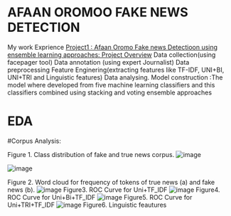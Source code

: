 # AFAAN OROMOO FAKE NEWS DETECTION
My work Exprience
[Project1 : Afaan Oromo Fake news Detectioon using ensemble learning approaches: Project Overview](https://www.example.com)
Data collection(using facepager tool)
Data annotation (using expert Journalist)
Data preprocessing
Feature Enginering(extracting features like TF-IDF, UNI+BI, UNI+TRI and Linguistic features)
Data analysing.
Model construction :The model where developed from five machine learning classifiers and this classifiers combined using stacking and voting ensemble approaches 
# EDA
 #Corpus Analysis:
 
 Figure 1. Class distribution of fake and true news corpus.
 ![image](https://user-images.githubusercontent.com/106262395/170339730-bed57b0f-d647-4797-ab7a-a1aca26cd28b.png)
 
![image](https://user-images.githubusercontent.com/106262395/170341020-90012256-b1f2-499b-ab2e-cbf6dea6b0ba.png)

 Figure 2. Word cloud for frequency of tokens of true news (a) and fake news (b).
 ![image](https://user-images.githubusercontent.com/106262395/170345377-52dfc4c8-a9d5-42c9-902a-8558a67e4c83.png)
 Figure3. ROC Curve for Uni+TF_IDF
 ![image](https://user-images.githubusercontent.com/106262395/170344502-18051c03-eca6-4c94-9d8f-eac45c582fab.png)
 Figure4. ROC Curve for Uni+Bi+TF_IDF
![image](https://user-images.githubusercontent.com/106262395/170345820-1240bcf8-ff51-4a75-9869-1fa4d8cb23eb.png)
Figure5. ROC Curve for Uni+TRI+TF_IDF
![image](https://user-images.githubusercontent.com/106262395/170346141-5c665fc8-5933-41ff-a1f4-f63b21827aa2.png)
Figure6. Linguistic feautures
